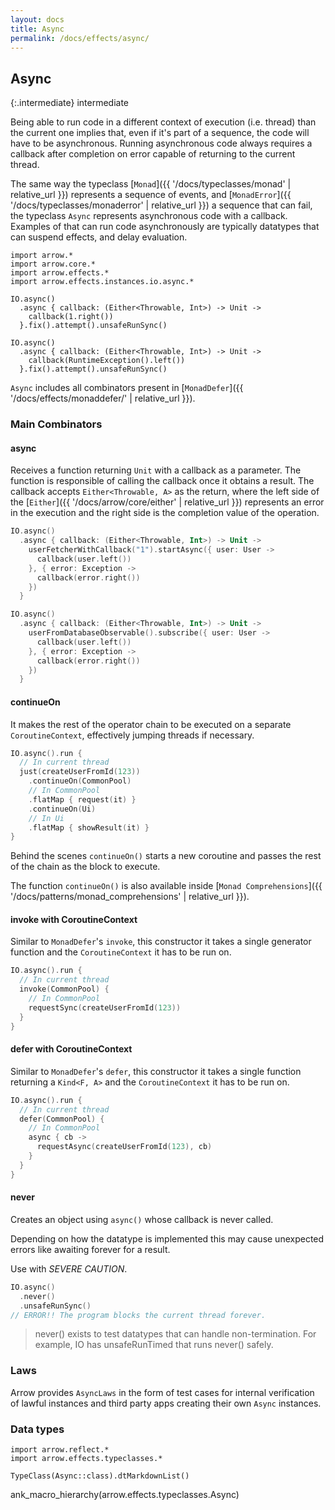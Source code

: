 ```yaml
---
layout: docs
title: Async
permalink: /docs/effects/async/
---
```


## Async

{:.intermediate}
intermediate

Being able to run code in a different context of execution (i.e. thread) than the current one implies that, even if it's part of a sequence, the code will have to be asynchronous.
Running asynchronous code always requires a callback after completion on error capable of returning to the current thread.

The same way the typeclass [`Monad`]({{ '/docs/typeclasses/monad' | relative_url }}) represents a sequence of events, and [`MonadError`]({{ '/docs/typeclasses/monaderror' | relative_url }}) a sequence that can fail, the typeclass `Async` represents asynchronous code with a callback.
Examples of that can run code asynchronously are typically datatypes that can suspend effects, and delay evaluation.

```kotlin:ank
import arrow.*
import arrow.core.*
import arrow.effects.*
import arrow.effects.instances.io.async.*

IO.async()
  .async { callback: (Either<Throwable, Int>) -> Unit ->
    callback(1.right())
  }.fix().attempt().unsafeRunSync()
```

```kotlin:ank
IO.async()
  .async { callback: (Either<Throwable, Int>) -> Unit ->
    callback(RuntimeException().left())
  }.fix().attempt().unsafeRunSync()
```

`Async` includes all combinators present in [`MonadDefer`]({{ '/docs/effects/monaddefer/' | relative_url }}).

### Main Combinators

#### async

Receives a function returning `Unit` with a callback as a parameter.
The function is responsible of calling the callback once it obtains a result.
The callback accepts `Either<Throwable, A>` as the return, where the left side of the [`Either`]({{ '/docs/arrow/core/either' | relative_url }}) represents an error in the execution and the right side is the completion value of the operation.

```kotlin
IO.async()
  .async { callback: (Either<Throwable, Int>) -> Unit ->
    userFetcherWithCallback("1").startAsync({ user: User ->
      callback(user.left())
    }, { error: Exception ->
      callback(error.right())
    })
  }
```

```kotlin
IO.async()
  .async { callback: (Either<Throwable, Int>) -> Unit ->
    userFromDatabaseObservable().subscribe({ user: User ->
      callback(user.left())
    }, { error: Exception ->
      callback(error.right())
    })
  }
```

#### continueOn

It makes the rest of the operator chain to be executed on a separate `CoroutineContext`, effectively jumping threads if necessary.

```kotlin
IO.async().run {
  // In current thread
  just(createUserFromId(123))
    .continueOn(CommonPool)
    // In CommonPool
    .flatMap { request(it) }
    .continueOn(Ui)
    // In Ui
    .flatMap { showResult(it) }
}
```

Behind the scenes `continueOn()` starts a new coroutine and passes the rest of the chain as the block to execute.

The function `continueOn()` is also available inside [`Monad Comprehensions`]({{ '/docs/patterns/monad_comprehensions' | relative_url }}).

#### invoke with CoroutineContext

Similar to `MonadDefer`'s `invoke`, this constructor it takes a single generator function and the `CoroutineContext` it has to be run on.

```kotlin
IO.async().run {
  // In current thread
  invoke(CommonPool) {
    // In CommonPool
    requestSync(createUserFromId(123))
  }
}
```

#### defer with CoroutineContext

Similar to `MonadDefer`'s `defer`, this constructor it takes a single function returning a `Kind<F, A>` and the `CoroutineContext` it has to be run on.

```kotlin
IO.async().run {
  // In current thread
  defer(CommonPool) {
    // In CommonPool
    async { cb ->
      requestAsync(createUserFromId(123), cb)
    }
  }
}
```

#### never

Creates an object using `async()` whose callback is never called.

Depending on how the datatype is implemented this may cause unexpected errors like awaiting forever for a result.

Use with *SEVERE CAUTION*.

```kotlin
IO.async()
  .never()
  .unsafeRunSync()
// ERROR!! The program blocks the current thread forever.
```

> never() exists to test datatypes that can handle non-termination.
For example, IO has unsafeRunTimed that runs never() safely.

### Laws

Arrow provides `AsyncLaws` in the form of test cases for internal verification of lawful instances and third party apps creating their own `Async` instances.

### Data types

```kotlin:ank:replace
import arrow.reflect.*
import arrow.effects.typeclasses.*

TypeClass(Async::class).dtMarkdownList()
```

ank_macro_hierarchy(arrow.effects.typeclasses.Async)